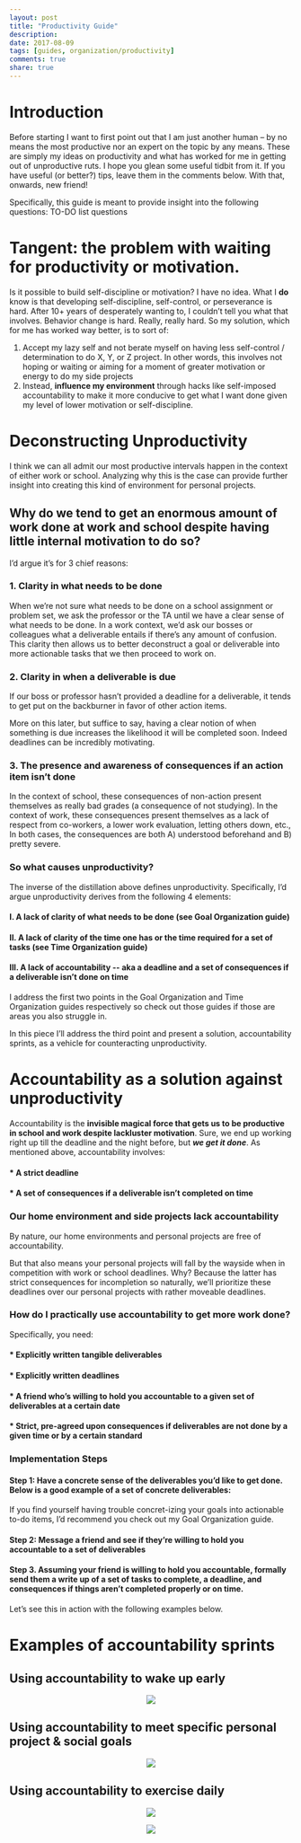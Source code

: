 ```yaml
---
layout: post
title: "Productivity Guide"
description: 
date: 2017-08-09
tags: [guides, organization/productivity]
comments: true
share: true
---
```


# Introduction

Before starting I want to first point out that I am just another human – by no means the most productive nor an expert on the topic by any means. These are simply my ideas on productivity and what has worked for me in getting out of unproductive ruts. I hope you glean some useful tidbit from it. If you have useful (or better?) tips, leave them in the comments below. With that, onwards, new friend!

Specifically, this guide is meant to provide insight into the following questions:
TO-DO list questions

# Tangent: the problem with waiting for productivity or motivation.

Is it possible to build self-discipline or motivation? I have no idea. What I **do** know is that developing self-discipline, self-control, or perseverance is hard. After 10+ years of desperately wanting to, I couldn’t tell you what that involves. Behavior change is hard. Really, really hard. So my solution, which for me has worked way better, is to sort of:

1. Accept my lazy self and not berate myself on having less self-control / determination to do X, Y, or Z project. In other words, this involves not hoping or waiting or aiming for a moment of greater motivation or energy to do my side projects
2. Instead, __influence my environment__ through hacks like self-imposed accountability to make it more conducive to get what I want done given my level of lower motivation or self-discipline. 

# Deconstructing Unproductivity

I think we can all admit our most productive intervals happen in the context of either work or school. Analyzing why this is the case can provide further insight into creating this kind of environment for personal projects. 

## Why do we tend to get an enormous amount of work done at work and school despite having little internal motivation to do so? 

I’d argue it’s for 3 chief reasons:

### 1. Clarity in what needs to be done

When we’re not sure what needs to be done on a school assignment or problem set, we ask the professor or the TA until we have a clear sense of what needs to be done. In a work context, we’d ask our bosses or colleagues what a deliverable entails if there’s any amount of confusion. This clarity then allows us to better deconstruct a goal or deliverable into more actionable tasks that we then proceed to work on. 

### 2. Clarity in when a deliverable is due

If our boss or professor hasn’t provided a deadline for a deliverable, it tends to get put on the backburner in favor of other action items.

More on this later, but suffice to say, having a clear notion of when something is due increases the likelihood it will be completed soon. Indeed deadlines can be incredibly motivating. 

### 3. The presence and awareness of consequences if an action item isn’t done

In the context of school, these consequences of non-action present themselves as really bad grades (a consequence of not studying). In the context of work, these consequences present themselves as a lack of respect from co-workers, a lower work evaluation, letting others down, etc., In both cases, the consequences are both A) understood beforehand and B) pretty severe. 

### So what causes unproductivity?
The inverse of the distillation above defines unproductivity. Specifically, I’d argue unproductivity derives from the following 4 elements:

#### I. A lack of clarity of what needs to be done (see Goal Organization guide) 
#### II. A lack of clarity of the time one has or the time required for a set of tasks (see Time Organization guide)
#### III. A lack of accountability -- aka a deadline and a set of consequences if a deliverable isn’t done on time

I address the first two points in the Goal Organization and Time Organization guides respectively so check out those guides if those are areas you also struggle in. 

In this piece I’ll address the third point and present a solution, accountability sprints, as a vehicle for counteracting unproductivity. 

# Accountability as a solution against unproductivity

Accountability is the __invisible magical force that gets us to be productive in school and work despite lackluster motivation__. Sure, we end up working right up till the deadline and the night before, but <i><strong>we get it done</i></strong>. As mentioned above, accountability involves: 

#### * A strict deadline 
#### * A set of consequences if a deliverable isn’t completed on time

### Our home environment and side projects lack accountability 

By nature, our home environments and personal projects are free of accountability. 

But that also means your personal projects will fall by the wayside when in competition with work or school deadlines. Why? Because the latter has strict consequences for incompletion so naturally, we’ll prioritize these deadlines over our personal projects with rather moveable deadlines. 

### How do I practically use accountability to get more work done?

Specifically, you need: 

#### * Explicitly written tangible deliverables
#### * Explicitly written deadlines
#### * A friend who’s willing to hold you accountable to a given set of deliverables at a certain date
#### * Strict, pre-agreed upon consequences if deliverables are not done by a given time or by a certain standard

### Implementation Steps

#### Step 1: Have a concrete sense of the deliverables you’d like to get done. Below is a good example of a set of concrete deliverables: 

If you find yourself having trouble concret-izing your goals into actionable to-do items, I’d recommend you check out my Goal Organization guide.

#### Step 2: Message a friend and see if they’re willing to hold you accountable to a set of deliverables 

#### Step 3. Assuming your friend is willing to hold you accountable, formally send them a write up of a set of tasks to complete, a deadline, and consequences if things aren’t completed properly or on time. 

Let’s see this in action with the following examples below. 

# Examples of accountability sprints 

## Using accountability to wake up early

<p align="center">
  <img src="/images/accountability-wake-up.png">
</p>

## Using accountability to meet specific personal project & social goals

<p align="center">
  <img src="/images/accountability-wilson.png">
</p>

## Using accountability to exercise daily

<p align="center">
  <img src="/images/accountability-workout.png">
</p>

<p align="center">
  <img src="/images/accountability-fitbit.png">
</p>

